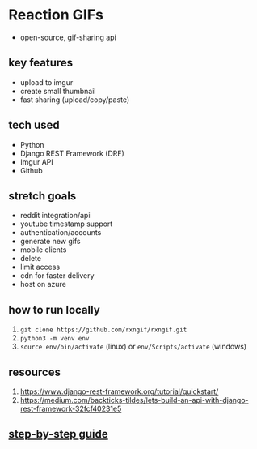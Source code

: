 # Reaction GIFs
- open-source, gif-sharing api

## key features
- upload to imgur
- create small thumbnail
- fast sharing (upload/copy/paste)

## tech used
- Python
- Django REST Framework (DRF)
- Imgur API
- Github

## stretch goals
- reddit integration/api
- youtube timestamp support
- authentication/accounts 
- generate new gifs
- mobile clients
- delete
- limit access
- cdn for faster delivery
- host on azure

## how to run locally
1. `git clone https://github.com/rxngif/rxngif.git`
2. `python3 -m venv env`
3. `source env/bin/activate` (linux) or `env/Scripts/activate` (windows)


## resources
1. https://www.django-rest-framework.org/tutorial/quickstart/
2. https://medium.com/backticks-tildes/lets-build-an-api-with-django-rest-framework-32fcf40231e5

## [step-by-step guide](/scratch.md)